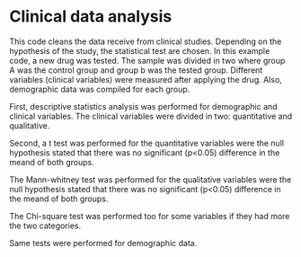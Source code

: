 # Clinical data analysis

This code cleans the data receive from clinical studies. Depending on the hypothesis of the study, the statistical test are chosen. 
In this example code, a new drug was tested. The sample was divided in two where group A was the control group and group b was the tested group.
Different variables (clinical variables) were measured after applying the drug. Also, demographic data was compiled for each group. 

First, descriptive statistics analysis was performed for demographic and clinical variables. The clinical variables were divided in two: quantitative and qualitative. 

Second, a t test was performed for the quantitative variables were the null hypothesis stated that there was no significant (p<0.05) difference in the meand of both groups. 

The Mann-whitney test was performed for the qualitative variables were the null hypothesis stated that there was no significant (p<0.05) difference in the meand of both groups.

The Chi-square test was performed too for some variables if they had more the two categories.

Same tests were performed for demographic data. 

